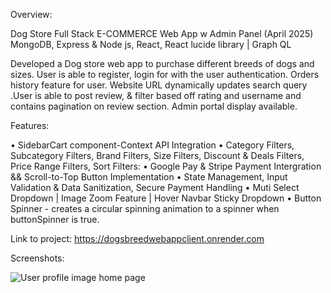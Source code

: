 Overview:

Dog Store Full Stack E-COMMERCE  Web App  w Admin Panel (April 2025) MongoDB, Express & Node js, React, React lucide library | Graph QL


Developed a Dog store web app to purchase different breeds of dogs and sizes. User is able to register,
login for with the user authentication. Orders history feature for user. Website URL dynamically updates search query
.User is able to post review, &  filter based off rating and username and contains pagination on review section.
Admin portal display available. 



Features:


•	SidebarCart component-Context API Integration
•	Category Filters, Subcategory Filters, Brand Filters, Size Filters, Discount & Deals Filters, Price Range Filters, Sort Filters:
•	Google Pay & Stripe Payment Intergration && Scroll-to-Top Button Implementation 
•	State Management, Input Validation & Data Sanitization, Secure Payment Handling
•	Muti Select Dropdown | Image Zoom Feature | Hover Navbar Sticky Dropdown
•	Button Spinner - creates a circular spinning animation to a spinner when buttonSpinner is true.


Link to project:
https://dogsbreedwebappclient.onrender.com








Screenshots:

![User profile image home page](https://github.com/user-attachments/assets/c454ee8a-3972-495f-afbf-8a2298c1cd40)

